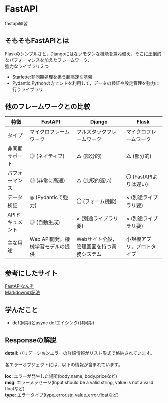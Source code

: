 # FastAPI<br>
fastapi練習<br>
## そもそもFastAPIとは
Flaskのシンプルさと，Djangoにはないモダンな機能を兼ね備え，そこに圧倒的なパフォーマンスを加えたフレームワーク．<br>
強力なライブラリ２つ<br>
- Starlette:非同期処理を担う超高速な基盤
- Pydantic:Pythonの方ヒントを利用して，データの検証や設定管理を強力に行うライブラリ<br>

## 他のフレームワークとの比較
 特徴   | FastAPI | Django     | Flask |
|--------|------|----------|-----|
| タイプ   | マイクロフレームワーク   | フルスタックフレームワーク|マイクロフレームワーク|
| 非同期サポート   | ◎ (ネイティブ) | △ (部分的)|△ (部分的)|
| パフォーマンス   | ◎ (非常に高速)|	△ (比較的遅い)	|〇 (FastAPIよりは遅い)  |
| データ検証   | ◎ (Pydanticで強力)|	〇 (フォーム機能)	|× (別途ライブラリ要)   |
| APIドキュメント   | ◎ (自動生成)	|× (別途ライブラリ要)	|× (別途ライブラリ要)   |
| 主な用途   | Web API開発，機械学習モデルの提供	|Webサイト全般，管理画面を持つ業務システム	|小規模アプリ，プロトタイプ   |
## 参考にしたサイト
[FastAPIなんぞ](https://zenn.dev/hamaup/books/482d1320ad9400/viewer/ec4b96)<br>
[Markdownの記法](https://help.notepm.jp/hc/ja/articles/17267176922393-Markdown%E8%A8%98%E6%B3%95-%E6%9B%B8%E3%81%8D%E6%96%B9-%E8%A6%8B%E5%87%BA%E3%81%97-%E8%A1%A8-%E3%83%AA%E3%83%B3%E3%82%AF-%E7%94%BB%E5%83%8F-%E6%96%87%E5%AD%97%E8%89%B2%E3%81%AA%E3%81%A9)<br>
## 学んだこと<br>
- def(同期)とasync defエイシンク(非同期)<br>

## Responseの解説
**detail**: バリデーションエラーの詳細情報がリスト形式で格納されています。<br>
<br>
各エラーオブジェクトには、以下の情報が含まれています。<br>
<br>
**loc**: エラーが発生した場所(body.name, body.priceなど)<br>
**msg**: エラーメッセージ(Input should be a valid string, value is not a valid floatなど)<br>
**type**: エラータイプ(type_error.str, value_error.floatなど)<br>

